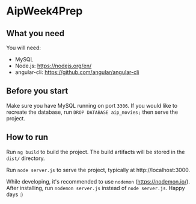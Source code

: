 # AipWeek4Prep

## What you need

You will need:
- MySQL
- Node.js: https://nodejs.org/en/
- angular-cli: https://github.com/angular/angular-cli

## Before you start

Make sure you have MySQL running on port `3306`. If you would like to recreate the database, run `DROP DATABASE aip_movies;` then serve the project.

## How to run

Run `ng build` to build the project. The build artifacts will be stored in the `dist/` directory.

Run  `node server.js` to serve the project, typically at http://localhost:3000.

While developing, it's recommended to use `nodemon` (https://nodemon.io/). After installing, run `nodemon server.js` instead of `node server.js`. Happy days :)
